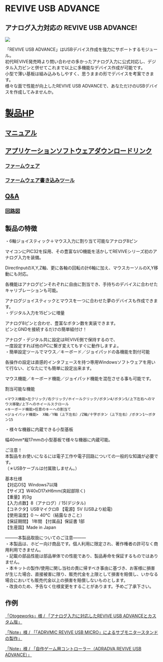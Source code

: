 #  REVIVE USB ADVANCE

## アナログ入力対応の REVIVE USB ADVANCE!

![](https://bit-trade-one.co.jp/wp/wp-content/uploads/2019/09/893f85fba08880efd2a74edeb33ddd02.jpg)  

「REVIVE USB ADVANCE」はUSBデバイス作成を強力にサポートするモジュール。  
初代REVIVE発売時より問い合わせの多かったアナログ入力に公式対応し、デジタル入力ピンと併せてこれまで以上に多機能なデバイス作成が可能です。  
小型で薄い基板は組み込みもしやすく、思うままの形でデバイスを考案できます。  
様々な面で性能が向上したREVIVE USB ADVANCEで、あなただけのUSBデバイスを作成してみませんか。  


# [製品HP](https://bit-trade-one.co.jp/adradva/) 

## [マニュアル](https://github.com/bit-trade-one/ADRADVA-REVIVE-ADVANCE/tree/master/PCTool)

## [アプリケーションソフトウェアダウンロードリンク](https://github.com/bit-trade-one/ADRADVA-REVIVE-ADVANCE/raw/master/PCTool/Revive_USB_Advance_CT_v121.zip)  

### [ファームウェア](https://github.com/bit-trade-one/ADRADVA-REVIVE-ADVANCE/blob/master/Firmware/ReviveAdvance_v120_20210118.zip)

### [ファームウェア書き込みツール](https://github.com/bit-trade-one/ADRADVA-REVIVE-ADVANCE/tree/master/Writing-Tool)

## [Q&A](https://github.com/bit-trade-one/ADRADVA-REVIVE-ADVANCE/blob/master/FAQ.md)

### [回路図](https://github.com/bit-trade-one/ADRADVA-REVIVE-ADVANCE/blob/master/REVIVE_advance_sch.pdf)

## 製品の特徴

・6軸ジョイスティック＋マウス入力に割り当て可能なアナログ8ピン

マイコンにPIC32を採用、その豊富なI/O機能を活かしてREVIVEシリーズ初のアナログ入力を装備。

DirectInputのX,Y,Z軸、更に各軸の回転の計6軸に加え、マウスカーソルのX,Y移動にも対応。

各機能はアナログピンそれぞれに自由に割当でき、手持ちのデバイスに合わせたキャリブレーションも可能。

アナログジョイスティックとマウスを一つに合わせた夢のデバイスも作成できます。  
・デジタル入力を15ピンに増量

アナログ8ピンと合わせ、豊富なボタン数を実装できます。  
ピンとGNDを接続するだけの簡単組付け！

アナログ・デジタル共に設定はREVIVE側で保持するので、  
一度設定すれば他のPCに繋ぎ変えてもすぐに動作しますよ。  
・簡単設定ツールでマウス／キーボード／ジョイパッドの各機能を割付可能

各操作の設定は直感的インタフェースを持つ専用Windowsソフトウェアを用いて行ない、どなたにでも簡単に設定出来ます。

マウス機能／キーボード機能／ジョイパッド機能を混在させる事も可能です。

割当可能な機能

    <マウス機能>左クリック/右クリック/ホイールクリック/ボタン4/ボタン5/上下左右へのマウス移動/上下へのホイールスクロール  
    <キーボード機能>任意のキーへの割当て  
    <ジョイパッド機能>  X軸／Y軸（上下左右）/Z軸/十字ボタン（上下左右）/ボタン1～ボタン15  

・様々な機器に内蔵できる小型基板

幅40mm*縦17mmの小型基板で様々な機器に内蔵可能。

ご注意！  
本製品をお使いになるには電子工作や電子回路についての一般的な知識が必要です。  
（＊USBケーブルは付属致しません。）  

基本仕様  
【対応OS】Windows7以降  
【サイズ】W40xD17xH6mm(突起部除く)  
【重量】約3g  
【入力点数】8（アナログ）/ 15(デジタル)  
【コネクタ】USBマイクロB 【電源】5V (USBより給電)  
【使用温度】0 ～ 40℃（結露なきこと）  
【保証期間】 1年間 【付属品】保証書 1部  
【生産国】Made in Japan  

―――本製品取扱についてのご注意―――  
・本製品は、ホビー向け商品です。個人利用に限定され、著作権者の許可なく商用利用できません。  
・記載の部品性能は部品単体での性能であり、製品寿命を保証するものではありません。  
・本キットの製作/使用に関し当社の責に帰すべき事由に基づき、お客様に損害が生じた場合、直接被害に限り、販売代金を上限として損害を賠償し、いかなる場合においても販売代金以上の損害を賠償しないものとします。  
・改良のため、予告なく仕様変更をすることがあります。予めご了承下さい。  

## 作例
[「Otogeworks」様 / 「アナログ入力に対応したREVIVE USB ADVANCEとカスタム版」](https://otogeworks.com/blog/revive-usb-advance-and-custom/)

[「Note」様 / 「「ADRVMIC REVIVE USB MICRO」によるサブモニタースタンドの製作」](https://note.com/hideaki_ksm/n/nba4292035d8c)

[「Note」様 / 「自作ゲーム用コントローラー（ADRADVA REVIVE USB ADVANCE）」](https://note.com/ky018560/n/n593b5ba46253)
